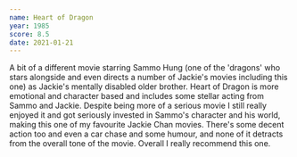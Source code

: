 ```yaml
---
name: Heart of Dragon
year: 1985
score: 8.5
date: 2021-01-21
---
```

A bit of a different movie starring Sammo Hung (one of the 'dragons' who stars alongside and even directs a number of Jackie's movies including this one) as Jackie's mentally disabled older brother. Heart of Dragon is more emotional and character based and includes some stellar acting from Sammo and Jackie. Despite being more of a serious movie I still really enjoyed it and got seriously invested in Sammo's character and his world, making this one of my favourite Jackie Chan movies. There's some decent action too and even a car chase and some humour, and none of it detracts from the overall tone of the movie. Overall I really recommend this one.
